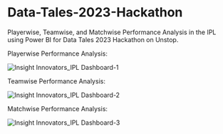 # Data-Tales-2023-Hackathon

Playerwise, Teamwise, and Matchwise Performance Analysis in the IPL using Power BI for Data Tales 2023 Hackathon on Unstop.

Playerwise Performance Analysis:

![Insight Innovators_IPL Dashboard-1](https://user-images.githubusercontent.com/114925625/235363145-80404559-ea4e-4d2a-9d83-dd174e1931fc.png)


Teamwise Performance Analysis:

![Insight Innovators_IPL Dashboard-2](https://user-images.githubusercontent.com/114925625/235363196-11046331-179e-4e68-abb4-f867aaa21ed6.png)


Matchwise Performance Analysis:

![Insight Innovators_IPL Dashboard-3](https://user-images.githubusercontent.com/114925625/235363174-bbdc3076-44a9-4de2-ad6b-fc6aeac2957d.png)
